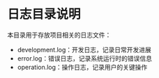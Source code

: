 # 日志目录说明

本目录用于存放项目相关的日志文件：
- development.log：开发日志，记录日常开发进展
- error.log：错误日志，记录系统运行时的错误信息
- operation.log：操作日志，记录用户的关键操作 